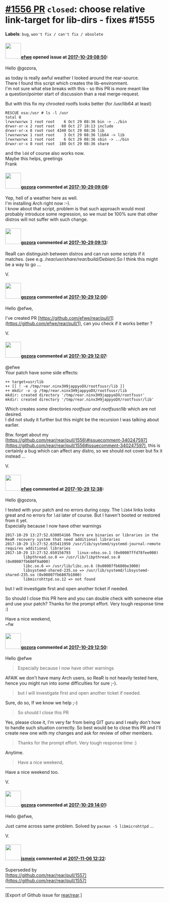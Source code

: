 [\#1556 PR](https://github.com/rear/rear/pull/1556) `closed`: choose relative link-target for lib-dirs - fixes \#1555
=====================================================================================================================

**Labels**: `bug`, `won't fix / can't fix / obsolete`

#### <img src="https://avatars.githubusercontent.com/u/139730?u=fa428e3e1a382f042bd6283a137dd20fe4f6f8a8&v=4" width="50">[efwe](https://github.com/efwe) opened issue at [2017-10-29 08:50](https://github.com/rear/rear/pull/1556):

Hello @gozora,

as today is really awful weather I looked around the rear-source.  
There I found this script which creates the lib-environment.  
I'm not sure what else breaks with this - so this PR is more meant
like  
a question/pointer start of discussion than a real merge-request.

But with this fix my chrooted rootfs looks better (for /usr/lib64 at
least)

    RESCUE osa:/usr # ls -l /usr
    total 0
    lrwxrwxrwx 1 root root    6 Oct 29 08:36 bin -> ../bin
    drwxr-xr-x 2 root root   60 Oct 27 18:13 include
    drwxr-xr-x 8 root root 4340 Oct 29 08:36 lib
    lrwxrwxrwx 1 root root    3 Oct 29 08:36 lib64 -> lib
    lrwxrwxrwx 1 root root    6 Oct 29 08:36 sbin -> ../bin
    drwxr-xr-x 8 root root  180 Oct 29 08:36 share

and the `ldd` of course also works now.  
Maybe this helps, greetings  
Frank

#### <img src="https://avatars.githubusercontent.com/u/12116358?u=1c5ba9dcee5ca3082f03029a7fbe647efd30eb49&v=4" width="50">[gozora](https://github.com/gozora) commented at [2017-10-29 09:08](https://github.com/rear/rear/pull/1556#issuecomment-340247359):

Yep, hell of a weather here as well.  
I'm installing Arch right now :-).  
I know about that script, problem is that such approach would most
probably introduce some regression, so we must be 100% sure that other
distros will not suffer with such change.

#### <img src="https://avatars.githubusercontent.com/u/12116358?u=1c5ba9dcee5ca3082f03029a7fbe647efd30eb49&v=4" width="50">[gozora](https://github.com/gozora) commented at [2017-10-29 09:13](https://github.com/rear/rear/pull/1556#issuecomment-340247597):

ReaR can distinguish between distros and can run some scripts if it
matches. (see e.g. */rear/usr/share/rear/build/Debian*).So I think this
might be a way to go ...

V.

#### <img src="https://avatars.githubusercontent.com/u/12116358?u=1c5ba9dcee5ca3082f03029a7fbe647efd30eb49&v=4" width="50">[gozora](https://github.com/gozora) commented at [2017-10-29 12:00](https://github.com/rear/rear/pull/1556#issuecomment-340256900):

Hello @efwe,

I've created PR
[https://github.com/efwe/rear/pull/1](https://github.com/efwe/rear/pull/1),
can you check if it works better ?

V.

#### <img src="https://avatars.githubusercontent.com/u/12116358?u=1c5ba9dcee5ca3082f03029a7fbe647efd30eb49&v=4" width="50">[gozora](https://github.com/gozora) commented at [2017-10-29 12:07](https://github.com/rear/rear/pull/1556#issuecomment-340257523):

@efwe  
Your patch have some side effects:

    ++ target=usr/lib
    ++ [[ ! -e /tmp/rear.ninx3H9jappyoDX/rootfsusr/lib ]]
    ++ mkdir -v -p /tmp/rear.ninx3H9jappyoDX/rootfsusr/lib
    mkdir: created directory '/tmp/rear.ninx3H9jappyoDX/rootfsusr'
    mkdir: created directory '/tmp/rear.ninx3H9jappyoDX/rootfsusr/lib'

Which creates some directories *rootfsusr and rootfsusr/lib* which are
not desired.  
I did not study it further but this might be the recursion I was talking
about earlier.

Btw. forget about my
[https://github.com/rear/rear/pull/1556\#issuecomment-340247597](https://github.com/rear/rear/pull/1556#issuecomment-340247597),
this is certainly a bug which can affect any distro, so we should not
cover but fix it instead ...

V.

#### <img src="https://avatars.githubusercontent.com/u/139730?u=fa428e3e1a382f042bd6283a137dd20fe4f6f8a8&v=4" width="50">[efwe](https://github.com/efwe) commented at [2017-10-29 12:38](https://github.com/rear/rear/pull/1556#issuecomment-340259438):

Hello @gozora,

I tested with your patch and no errors during copy. The `lib64` links
looks great and no errors for `ldd` later of course. But I haven't
booted or restored from it yet.  
Especially because I now have other warnings

    2017-10-29 13:27:52.630054166 There are binaries or libraries in the ReaR recovery system that need additional libraries
    2017-10-29 13:27:52.635411950 /usr/lib/systemd/systemd-journal-remote requires additional libraries
    2017-10-29 13:27:52.650156793   linux-vdso.so.1 (0x00007ffd78fee000)
            libpthread.so.0 => /usr/lib/libpthread.so.0 (0x00007fb680f9a000)
            libc.so.6 => /usr/lib/libc.so.6 (0x00007fb680be3000)
            libsystemd-shared-235.so => /usr/lib/systemd/libsystemd-shared-235.so (0x00007fb6807b1000)
            libmicrohttpd.so.12 => not found

but I will investigate first and open another ticket if needed.

So should I close this PR here and you can double check with someone
else and use your patch? Thanks for the prompt effort. Very tough
response time :)

Have a nice weekend,  
~fw

#### <img src="https://avatars.githubusercontent.com/u/12116358?u=1c5ba9dcee5ca3082f03029a7fbe647efd30eb49&v=4" width="50">[gozora](https://github.com/gozora) commented at [2017-10-29 12:50](https://github.com/rear/rear/pull/1556#issuecomment-340260124):

Hello @efwe

> Especially because I now have other warnings

AFAIK we don't have many Arch users, so ReaR is not heavily tested here,
hence you might run into some difficulties for sure ;-).

> but I will investigate first and open another ticket if needed.

Sure, do so, If we know we help ;-)

> So should I close this PR

Yes, please close it, I'm very far from being GIT guru and I really
don't how to handle such situation correctly. So best would be to close
this PR and I'll create new one with my changes and ask for review of
other members.

> Thanks for the prompt effort. Very tough response time :)

Anytime.

> Have a nice weekend,

Have a nice weekend too.

V.

#### <img src="https://avatars.githubusercontent.com/u/12116358?u=1c5ba9dcee5ca3082f03029a7fbe647efd30eb49&v=4" width="50">[gozora](https://github.com/gozora) commented at [2017-10-29 14:01](https://github.com/rear/rear/pull/1556#issuecomment-340264514):

Hello @efwe,

Just came across same problem. Solved by `pacman -S libmicrohttpd` ...

V.

#### <img src="https://avatars.githubusercontent.com/u/1788608?u=925fc54e2ce01551392622446ece427f51e2f0ce&v=4" width="50">[jsmeix](https://github.com/jsmeix) commented at [2017-11-06 12:22](https://github.com/rear/rear/pull/1556#issuecomment-342133056):

Superseded by  
[https://github.com/rear/rear/pull/1557](https://github.com/rear/rear/pull/1557)

------------------------------------------------------------------------

\[Export of Github issue for
[rear/rear](https://github.com/rear/rear).\]
